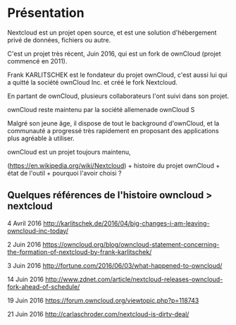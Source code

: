 # Présentation

Nextcloud est un projet open source, 
et est une solution d'hébergement privé de données, fichiers ou autre.

C'est un projet très récent, Juin 2016, 
qui est un fork de ownCloud (projet commencé en 2011).

Frank KARLITSCHEK est le fondateur du projet ownCloud, 
c'est aussi lui qui a quitté la société ownCloud Inc.
et créé le fork Nextcloud.

En partant de ownCloud, 
plusieurs collaborateurs l'ont suivi dans son projet.

ownCloud reste maintenu par la société allemenade ownCloud S

Malgré son jeune âge, il dispose de tout le background d'ownCloud,
et la communauté a progressé très rapidement 
en proposant des applications plus agréable à utiliser.

ownCloud est un projet toujours maintenu, 

(https://en.wikipedia.org/wiki/Nextcloud)
    + histoire du projet ownCloud
    + état de l'outil
    + pourquoi l'avoir choisi ?

## Quelques références de l'histoire owncloud > nextcloud

4 Avril 2016
http://karlitschek.de/2016/04/big-changes-i-am-leaving-owncloud-inc-today/

2 Juin 2016
https://owncloud.org/blog/owncloud-statement-concerning-the-formation-of-nextcloud-by-frank-karlitschek/

3 Juin 2016
http://fortune.com/2016/06/03/what-happened-to-owncloud/

14 Juin 2016
http://www.zdnet.com/article/nextcloud-releases-owncloud-fork-ahead-of-schedule/

19 Juin 2016
https://forum.owncloud.org/viewtopic.php?p=118743

21 Juin 2016
http://carlaschroder.com/nextcloud-is-dirty-deal/

